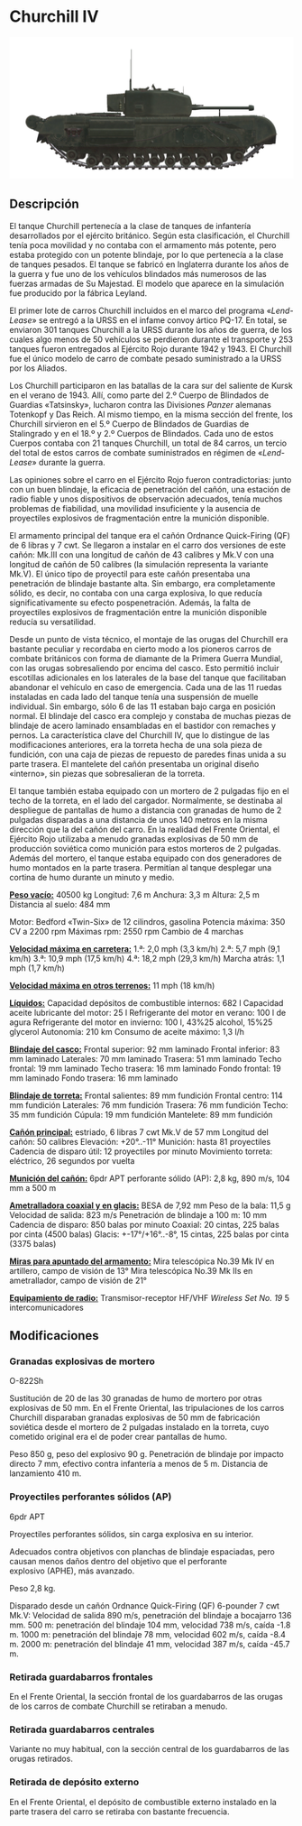 # Churchill IV

![_churchill-iv](../images/_churchill-iv.png)

## Descripción

El tanque Churchill pertenecía a la clase de tanques de infantería desarrollados por el ejército británico. Según esta clasificación, el Churchill tenía poca movilidad y no contaba con el armamento más potente, pero estaba protegido con un potente blindaje, por lo que pertenecía a la clase de tanques pesados. El tanque se fabricó en Inglaterra durante los años de la guerra y fue uno de los vehículos blindados más numerosos de las fuerzas armadas de Su Majestad. El modelo que aparece en la simulación fue producido por la fábrica Leyland.

El primer lote de carros Churchill incluidos en el marco del programa «<i>Lend-Lease</i>» se entregó a la URSS en el infame convoy ártico PQ-17. En total, se enviaron 301 tanques Churchill a la URSS durante los años de guerra, de los cuales algo menos de 50 vehículos se perdieron durante el transporte y 253 tanques fueron entregados al Ejército Rojo durante 1942 y 1943. El Churchill fue el único modelo de carro de combate pesado suministrado a la URSS por los Aliados.

Los Churchill participaron en las batallas de la cara sur del saliente de Kursk en el verano de 1943. Allí, como parte del 2.º Cuerpo de Blindados de Guardias «Tatsinsky», lucharon contra las Divisiones <i>Panzer</i> alemanas Totenkopf y Das Reich. Al mismo tiempo, en la misma sección del frente, los Churchill sirvieron en el 5.º Cuerpo de Blindados de Guardias de Stalingrado y en el 18.º y 2.º Cuerpos de Blindados. Cada uno de estos Cuerpos contaba con 21 tanques Churchill, un total de 84 carros, un tercio del total de estos carros de combate suministrados en régimen de «<i>Lend-Lease</i>» durante la guerra.

Las opiniones sobre el carro en el Ejército Rojo fueron contradictorias: junto con un buen blindaje, la eficacia de penetración del cañón, una estación de radio fiable y unos dispositivos de observación adecuados, tenía muchos problemas de fiabilidad, una movilidad insuficiente y la ausencia de proyectiles explosivos de fragmentación entre la munición disponible.

El armamento principal del tanque era el cañón Ordnance Quick-Firing (QF) de 6 libras y 7 cwt. Se llegaron a instalar en el carro dos versiones de este cañón: Mk.III con una longitud de cañón de 43 calibres y Mk.V con una longitud de cañón de 50 calibres (la simulación representa la variante Mk.V). El único tipo de proyectil para este cañón presentaba una penetración de blindaje bastante alta. Sin embargo, era completamente sólido, es decir, no contaba con una carga explosiva, lo que reducía significativamente su efecto pospenetración. Además, la falta de proyectiles explosivos de fragmentación entre la munición disponible reducía su versatilidad.

Desde un punto de vista técnico, el montaje de las orugas del Churchill era bastante peculiar y recordaba en cierto modo a los pioneros carros de combate británicos con forma de diamante de la Primera Guerra Mundial, con las orugas sobresaliendo por encima del casco. Esto permitió incluir escotillas adicionales en los laterales de la base del tanque que facilitaban abandonar el vehículo en caso de emergencia. Cada una de las 11 ruedas instaladas en cada lado del tanque tenía una suspensión de muelle individual. Sin embargo, sólo 6 de las 11 estaban bajo carga en posición normal. El blindaje del casco era complejo y constaba de muchas piezas de blindaje de acero laminado ensambladas en el bastidor con remaches y pernos. La característica clave del Churchill IV, que lo distingue de las modificaciones anteriores, era la torreta hecha de una sola pieza de fundición, con una caja de piezas de repuesto de paredes finas unida a su parte trasera. El mantelete del cañón presentaba un original diseño «interno», sin piezas que sobresalieran de la torreta.

El tanque también estaba equipado con un mortero de 2 pulgadas fijo en el techo de la torreta, en el lado del cargador. Normalmente, se destinaba al despliegue de pantallas de humo a distancia con granadas de humo de 2 pulgadas disparadas a una distancia de unos 140 metros en la misma dirección que la del cañón del carro. En la realidad del Frente Oriental, el Ejército Rojo utilizaba a menudo granadas explosivas de 50 mm de producción soviética como munición para estos morteros de 2 pulgadas. Además del mortero, el tanque estaba equipado con dos generadores de humo montados en la parte trasera. Permitían al tanque desplegar una cortina de humo durante un minuto y medio.

<b><u>Peso vacío:</u></b> 40500 kg
Longitud: 7,6 m
Anchura: 3,3 m
Altura: 2,5 m
Distancia al suelo: 484 mm

Motor: Bedford «Twin-Six» de 12 cilindros, gasolina
Potencia máxima: 350 CV a 2200 rpm
Máximas rpm: 2550 rpm
Cambio de 4 marchas

<b><u>Velocidad máxima en carretera:</u></b>
1.ª: 2,0 mph (3,3 km/h)
2.ª: 5,7 mph (9,1 km/h)
3.ª: 10,9 mph (17,5 km/h)
4.ª: 18,2 mph (29,3 km/h)
Marcha atrás: 1,1 mph (1,7 km/h)

<b><u>Velocidad máxima en otros terrenos:</u></b> 11 mph (18 km/h)

<b><u>Líquidos:</u></b>
Capacidad depósitos de combustible internos: 682 l
Capacidad aceite lubricante del motor: 25 l
Refrigerante del motor en verano: 100 l de agura
Refrigerante del motor en invierno: 100 l, 43%25 alcohol, 15%25 glycerol
Autonomía: 210 km
Consumo de aceite máximo: 1,3 l/h

<b><u>Blindaje del casco:</u></b>
Frontal superior: 92 mm laminado
Frontal inferior: 83 mm laminado
Laterales: 70 mm laminado
Trasera: 51 mm laminado
Techo frontal: 19 mm laminado
Techo trasera: 16 mm laminado
Fondo frontal: 19 mm laminado
Fondo trasera: 16 mm laminado

<b><u>Blindaje de torreta:</u></b>
Frontal salientes: 89 mm fundición
Frontal centro: 114 mm fundición
Laterales: 76 mm fundición
Trasera: 76 mm fundición
Techo: 35 mm fundición
Cúpula: 19 mm fundición
Mantelete: 89 mm fundición

<b><u>Cañón principal:</u></b> estriado, 6 libras 7 cwt Mk.V de 57 mm
Longitud del cañón: 50 calibres
Elevación: +20°..-11°
Munición: hasta 81 proyectiles
Cadencia de disparo útil: 12 proyectiles por minuto
Movimiento torreta: eléctrico, 26 segundos por vuelta

<b><u>Munición del cañón:</u></b>
6pdr APT perforante sólido (AP): 2,8 kg, 890 m/s, 104 mm a 500 m

<b><u>Ametralladora coaxial y en glacis:</u></b> BESA de 7,92 mm
Peso de la bala: 11,5 g
Velocidad de salida: 823 m/s
Penetración de blindaje a 100 m: 10 mm
Cadencia de disparo: 850 balas por minuto
Coaxial: 20 cintas, 225 balas por cinta (4500 balas)
Glacis: +-17°/+16°..-8°, 15 cintas, 225 balas por cinta (3375 balas)

<b><u>Miras para apuntado del armamento:</u></b>
Mira telescópica No.39 Mk IV en artillero, campo de visión de 13°
Mira telescópica No.39 Mk IIs en ametrallador, campo de visión de 21°

<b><u>Equipamiento de radio:</u></b>
Transmisor-receptor HF/VHF <i>Wireless Set No. 19</i>
5 intercomunicadores

## Modificaciones

### Granadas explosivas de mortero

O-822Sh

Sustitución de 20 de las 30 granadas de humo de mortero por otras explosivas de 50 mm. En el Frente Oriental, las tripulaciones de los carros Churchill disparaban granadas explosivas de 50 mm de fabricación soviética desde el mortero de 2 pulgadas instalado en la torreta, cuyo cometido original era el de poder crear pantallas de humo.

Peso 850 g, peso del explosivo 90 g.
Penetración de blindaje por  impacto directo 7 mm, efectivo contra infantería a menos de 5 m.
Distancia de lanzamiento 410 m.
### Proyectiles perforantes sólidos (AP)

6pdr APT

Proyectiles perforantes sólidos, sin carga explosiva en su interior. 

Adecuados contra objetivos con planchas de blindaje espaciadas, pero causan menos daños dentro del objetivo que el perforante explosivo (APHE), más avanzado.

Peso 2,8 kg.

Disparado desde un cañón Ordnance Quick-Firing (QF) 6-pounder 7 cwt Mk.V:
Velocidad de salida 890 m/s, penetración del blindaje a bocajarro 136 mm.
500 m: penetración del blindaje 104 mm, velocidad 738 m/s, caída -1.8 m.
1000 m: penetración del blindaje 78 mm, velocidad 602 m/s, caída -8.4 m.
2000 m: penetración del blindaje 41 mm, velocidad 387 m/s, caída -45.7 m.

### Retirada guardabarros frontales

En el Frente Oriental, la sección frontal de los guardabarros de las orugas de los carros de combate Churchill se retiraban a menudo.
### Retirada guardabarros centrales

Variante no muy habitual, con la sección central de los guardabarros de las orugas retirados.
### Retirada de depósito externo

En el Frente Oriental, el depósito de combustible externo instalado en la parte trasera del carro se retiraba con bastante frecuencia.
